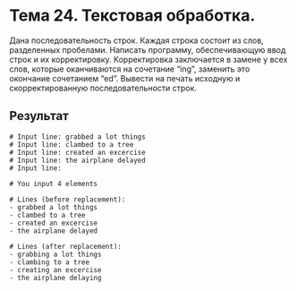 # Тема 24. Текстовая обработка.

Дана последовательность строк. Каждая строка состоит из слов, разделенных пробелами. Написать программу, обеспечивающую ввод строк и их корректировку. Корректировка заключается в замене у всех слов, которые оканчиваются на сочетание “ing”, заменить это окончание сочетанием “ed”. Вывести на печать исходную и скорректированную последовательности строк.

## Результат

```
# Input line: grabbed a lot things
# Input line: clambed to a tree
# Input line: created an excercise 
# Input line: the airplane delayed
# Input line: 

# You input 4 elements

# Lines (before replacement):
- grabbed a lot things
- clambed to a tree
- created an excercise
- the airplane delayed

# Lines (after replacement):
- grabbing a lot things
- clambing to a tree
- creating an excercise
- the airplane delaying
```

